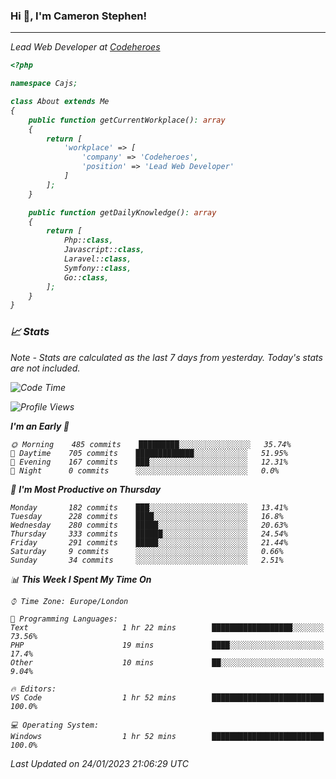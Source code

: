 ### Hi 👋, I'm Cameron Stephen!
<hr>
<p><em>Lead Web Developer at <a href="https://codeheroes.co.uk">Codeheroes</a></p>


```php
<?php

namespace Cajs;

class About extends Me
{
    public function getCurrentWorkplace(): array
    {
        return [
            'workplace' => [
                'company' => 'Codeheroes',
                'position' => 'Lead Web Developer'
            ]
        ];
    }

    public function getDailyKnowledge(): array
    {
        return [
            Php::class,
            Javascript::class,
            Laravel::class,
            Symfony::class,
            Go::class,
        ];
    }
}
```

### 📈 Stats
<p><em>Note - Stats are calculated as the last 7 days from yesterday. Today's stats are not included.</em></p>


<!--START_SECTION:waka-->
![Code Time](http://img.shields.io/badge/Code%20Time-3%2C239%20hrs%2024%20mins-blue)

![Profile Views](http://img.shields.io/badge/Profile%20Views-0-blue)

**I'm an Early 🐤** 

```text
🌞 Morning    485 commits    █████████░░░░░░░░░░░░░░░░   35.74% 
🌆 Daytime    705 commits    █████████████░░░░░░░░░░░░   51.95% 
🌃 Evening    167 commits    ███░░░░░░░░░░░░░░░░░░░░░░   12.31% 
🌙 Night      0 commits      ░░░░░░░░░░░░░░░░░░░░░░░░░   0.0%

```
📅 **I'm Most Productive on Thursday** 

```text
Monday       182 commits    ███░░░░░░░░░░░░░░░░░░░░░░   13.41% 
Tuesday      228 commits    ████░░░░░░░░░░░░░░░░░░░░░   16.8% 
Wednesday    280 commits    █████░░░░░░░░░░░░░░░░░░░░   20.63% 
Thursday     333 commits    ██████░░░░░░░░░░░░░░░░░░░   24.54% 
Friday       291 commits    █████░░░░░░░░░░░░░░░░░░░░   21.44% 
Saturday     9 commits      ░░░░░░░░░░░░░░░░░░░░░░░░░   0.66% 
Sunday       34 commits     ░░░░░░░░░░░░░░░░░░░░░░░░░   2.51%

```


📊 **This Week I Spent My Time On** 

```text
⌚︎ Time Zone: Europe/London

💬 Programming Languages: 
Text                     1 hr 22 mins        ██████████████████░░░░░░░   73.56% 
PHP                      19 mins             ████░░░░░░░░░░░░░░░░░░░░░   17.4% 
Other                    10 mins             ██░░░░░░░░░░░░░░░░░░░░░░░   9.04%

🔥 Editors: 
VS Code                  1 hr 52 mins        █████████████████████████   100.0%

💻 Operating System: 
Windows                  1 hr 52 mins        █████████████████████████   100.0%

```


 Last Updated on 24/01/2023 21:06:29 UTC
<!--END_SECTION:waka-->
